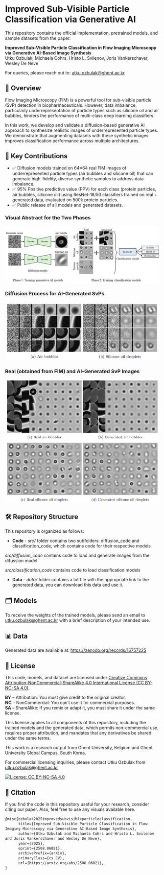 # Improved Sub-Visible Particle Classification via Generative AI

This repository contains the official implementation, pretrained models, and sample datasets from the paper:

**Improved Sub-Visible Particle Classification in Flow Imaging Microscopy via Generative AI-Based Image Synthesis**  
Utku Ozbulak, Michaela Cohrs, Hristo L. Svilenov, Joris Vankerschaver, Wesley De Neve

For queries, please reach out to: utku.ozbulak@ghent.ac.kr

## 🔬 Overview

Flow Imaging Microscopy (FIM) is a powerful tool for sub-visible particle (SvP) detection in biopharmaceuticals. However, data imbalance, particularly underrepresentation of particle types such as silicone oil and air bubbles, hinders the performance of multi-class deep learning classifiers.

In this work, we develop and validate a diffusion-based generative AI approach to synthesize realistic images of underrepresented particle types. We demonstrate that augmenting datasets with these synthetic images improves classification performance across multiple architectures.

## 📌 Key Contributions

- ✅ Diffusion models trained on 64×64 real FIM images of underrepresented particle types (air bubbles and silicone oil) that can generate high-fidelity, diverse synthetic samples to address data imbalance.
- ✅ 95% Positive predictive value (PPV) for each class (protein particles, air bubbles, silicone oil) using ResNet-18/50 classifiers trained on real + generated data, evaluated on 500k protein particles.
- ✅ Public release of all models and generated datasets.

### Visual Abstract for the Two Phases
<img src="https://raw.githubusercontent.com/utkuozbulak/svp-generative-ai/master/examples/Pharmacy_visual_abstract.png">

### Diffusion Process for AI-Generated SvPs
<img src="https://raw.githubusercontent.com/utkuozbulak/svp-generative-ai/master/examples/diffusion_process.png">

### Real (obtained from FIM) and AI-Generated SvP Images 
<img src="https://raw.githubusercontent.com/utkuozbulak/svp-generative-ai/master/examples/real_generated.png">

## 🛠 Repository Structure

This repository is organized as follows:
* **Code** - *src/* folder contains two subfolders: diffusion_code and classification_code, which contains code for their respective models

*src/diffusion_code* contains code to load and generate images from the difussion model

*src/classification_code* contains code to load classification models

* **Data** - *data/* folder contains a txt file with the appropriate link to the generated data, you can download this data and use it.

## :card_index_dividers: Models

To receive the weights of the trained models, please send an email to utku.ozbulak@ghent.ac.kr with a brief description of your intended use.

## :bar_chart: Data

Generated data are available at: https://zenodo.org/records/16757225

## 📝 License

This code, models, and dataset are licensed under [Creative Commons Attribution-NonCommercial-ShareAlike 4.0 International License (CC BY-NC-SA 4.0)](https://creativecommons.org/licenses/by-nc-sa/4.0/).

**BY** – Attribution: You must give credit to the original creator.  
**NC** – NonCommercial: You can’t use it for commercial purposes.  
**SA** – ShareAlike: If you remix or adapt it, you must share it under the same license.

This license applies to all components of this repository, including the trained models and the generated data, which permits non-commercial use, requires proper attribution, and mandates that any derivatives be shared under the same terms.

This work is a research output from Ghent University, Belgium and Ghent University Global Campus, South Korea.

For commercial licensing inquiries, please contact Utku Ozbulak from utku.ozbulak@ghent.ac.kr

[![License: CC BY-NC-SA 4.0](https://img.shields.io/badge/License-CC%20BY--NC--SA%204.0-lightgrey.svg)](https://creativecommons.org/licenses/by-nc-sa/4.0/)

## 📖 Citation

If you find the code in this repository useful for your research, consider citing our paper. Also, feel free to use any visuals available here.

    @misc{ozbulak2025improvedsubvisibleparticleclassification,
          title={Improved Sub-Visible Particle Classification in Flow Imaging Microscopy via Generative AI-Based Image Synthesis}, 
          author={Utku Ozbulak and Michaela Cohrs and Hristo L. Svilenov and Joris Vankerschaver and Wesley De Neve},
          year={2025},
          eprint={2508.06021},
          archivePrefix={arXiv},
          primaryClass={cs.CV},
          url={https://arxiv.org/abs/2508.06021}, 
    }
